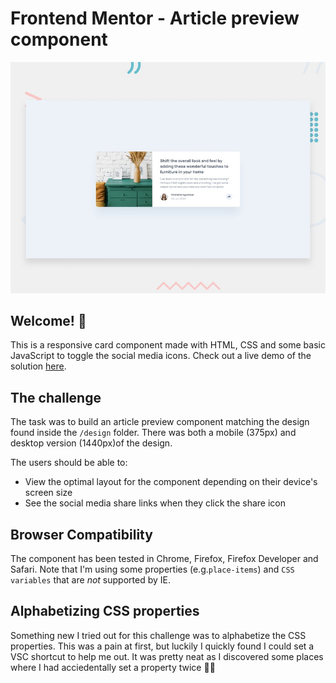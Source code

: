 # Frontend Mentor - Article preview component

![Design preview for the Article preview component coding challenge](./design/desktop-preview.jpg)

## Welcome! 👋

This is a responsive card component made with HTML, CSS and some basic JavaScript to toggle the social media icons. Check out a live demo of the solution [here](https://av-frontendmentor-challenges.vercel.app/article-preview-component/index.html).

## The challenge

The task was to build an article preview component matching the design found inside the `/design` folder. There was both a mobile (375px) and desktop version (1440px)of the design. 

The users should be able to: 

- View the optimal layout for the component depending on their device's screen size
- See the social media share links when they click the share icon

## Browser Compatibility
The component has been tested in Chrome, Firefox, Firefox Developer and Safari. Note that I'm using some properties (e.g.`place-items`) and `CSS variables` that are *not* supported by IE. 

## Alphabetizing CSS properties
Something new I tried out for this challenge was to alphabetize the CSS properties. This was a pain at first, but luckily I quickly found I could set a VSC shortcut to help me out. It was pretty neat as I discovered some places where I had acciedentally set a property twice 🤦‍♀️


